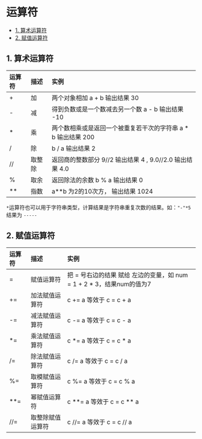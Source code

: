 # 运算符

* [1. 算术运算符](#1-算术运算符)
* [2. 赋值运算符](#2-赋值运算符)

## 1. 算术运算符
运算符|描述|实例
:-|:-|:-
+	| 加 |	两个对象相加 a + b 输出结果 30
-	| 减 |	得到负数或是一个数减去另一个数 a - b 输出结果 -10
*	| 乘 |	两个数相乘或是返回一个被重复若干次的字符串 a * b 输出结果 200
/	| 除 |	b / a 输出结果 2
//	| 取整除 | 返回商的整数部分 9//2 输出结果 4 , 9.0//2.0 输出结果 4.0
%	| 取余 | 返回除法的余数 b % a 输出结果 0
**	| 指数 | a**b 为2的10次方， 输出结果 1024

`*`运算符也可以用于字符串类型，计算结果是字符串重复次数的结果。如：`"-"*5` 结果为 `-----`

## 2. 赋值运算符

运算符|描述|实例
:-|:-|:-
=	| 赋值运算符 |	把 = 号右边的结果 赋给 左边的变量，如 num = 1 + 2 * 3，结果num的值为7
+=	| 加法赋值运算符 | c += a 等效于 c = c + a
-=	| 减法赋值运算符 | c -= a 等效于 c = c - a
*=	| 乘法赋值运算符 | c *= a 等效于 c = c * a
/=	| 除法赋值运算符 | c /= a 等效于 c = c / a
%=	| 取模赋值运算符 | c %= a 等效于 c = c % a
**=	| 幂赋值运算符 | c **= a 等效于 c = c ** a
//=	| 取整除赋值运算符 | c //= a 等效于 c = c // a